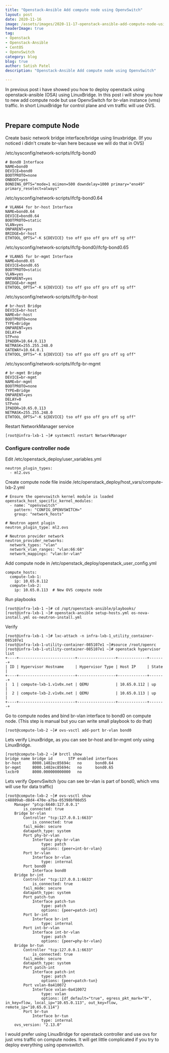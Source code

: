 ```yaml
---
title: "Openstack-Ansible Add compute node using OpenvSwitch"
layout: post
date: 2020-11-16
image: /assets/images/2020-11-17-openstack-ansible-add-compute-node-using-openvswitch/openstack-ansible.png
headerImage: true
tag:
- Openstack
- Openstack-Ansible
- CentOS
- OpenvSwitch
category: blog
blog: true
author: Satish Patel
description: "Openstack-Ansible Add compute node using OpenvSwitch"

---
```


In previous post i have showed you how to deploy openstack using openstack-ansible (OSA) using LinuxBridge. In this post i will show you how to new add compute node but use OpenvSwitch for br-vlan instance (vms) traffic. In short LinuxBridge for control plane and vm traffic will use OVS. 

![<img>](/assets/images/2020-11-17-openstack-ansible-add-compute-node-using-openvswitch/osa-ovs.png)

## Prepare compute Node

Create basic network bridge interface/bridge using linuxbridge. (If you noticed i didn't create br-vlan here because we will do that in OVS)

/etc/sysconfig/network-scripts/ifcfg-bond0
```
# Bond0 Interface
NAME=bond0
DEVICE=bond0
BOOTPROTO=none
ONBOOT=yes
BONDING_OPTS="mode=1 miimon=500 downdelay=1000 primary="eno49" primary_reselect=always"
```
/etc/sysconfig/network-scripts/ifcfg-bond0.64
```
# VLAN64 for br-host Interface 
NAME=bond0.64
DEVICE=bond0.64
BOOTPROTO=static
VLAN=yes
ONPARENT=yes
BRIDGE=br-host
ETHTOOL_OPTS="-K ${DEVICE} tso off gso off gro off sg off"
```
/etc/sysconfig/network-scripts/ifcfg-bond0/ifcfg-bond0.65
```
# VLAN65 for br-mgmt Interface
NAME=bond0.65
DEVICE=bond0.65
BOOTPROTO=static
VLAN=yes
ONPARENT=yes
BRIDGE=br-mgmt
ETHTOOL_OPTS="-K ${DEVICE} tso off gso off gro off sg off"
```
/etc/sysconfig/network-scripts/ifcfg-br-host
```
# br-host Bridge
DEVICE=br-host
NAME=br-host
BOOTPROTO=none
TYPE=Bridge
ONPARENT=yes
DELAY=0
STP=no
IPADDR=10.64.0.113
NETMASK=255.255.248.0
GATEWAY=10.64.0.1
ETHTOOL_OPTS="-K ${DEVICE} tso off gso off gro off sg off"
```
/etc/sysconfig/network-scripts/ifcfg-br-mgmt
```
# br-mgmt Bridge
DEVICE=br-mgmt
NAME=br-mgmt
BOOTPROTO=none
TYPE=Bridge
ONPARENT=yes
DELAY=0
STP=no
IPADDR=10.65.0.113
NETMASK=255.255.248.0
ETHTOOL_OPTS="-K ${DEVICE} tso off gso off gro off sg off"
```
Restart NetworkManager service 

```
[root@infra-lxb-1 ~]# systemctl restart NetworkManager
```

### Configure controller node

Edit /etc/openstack_deploy/user_variables.yml

```
neutron_plugin_types:
  - ml2.ovs
```

Create compute node file inside /etc/openstack_deploy/host_vars/compute-lxb-2.yml

```
# Ensure the openvswitch kernel module is loaded
openstack_host_specific_kernel_modules:
  - name: "openvswitch"
    pattern: "CONFIG_OPENVSWITCH="
    group: "network_hosts"

# Neutron agent plugin
neutron_plugin_type: ml2.ovs

# Neutron provider network
neutron_provider_networks:
  network_types: "vlan"
  network_vlan_ranges: "vlan:66:68"
  network_mappings: "vlan:br-vlan"
```

Add compute node in /etc/openstack_deploy/openstack_user_config.yml 

```
compute_hosts:
  compute-lxb-1:
    ip: 10.65.0.112
  compute-lxb-2:
    ip: 10.65.0.113  # New OVS compute node
```

Run playbooks

```
[root@infra-lxb-1 ~]# cd /opt/openstack-ansible/playbooks/
[root@infra-lxb-1 ~]# openstack-ansible setup-hosts.yml os-nova-install.yml os-neutron-install.yml
```

Verify 

```
[root@infra-lxb-1 ~]# lxc-attach -n infra-lxb-1_utility_container-085107e1
[root@infra-lxb-1-utility-container-085107e1 ~]#source /root/openrc
[root@infra-lxb-1-utility-container-085107e1 ~]# openstack hypervisor list
+----+-------------------------+-----------------+-------------+-------+
| ID | Hypervisor Hostname     | Hypervisor Type | Host IP     | State |
+----+-------------------------+-----------------+-------------+-------+
|  1 | compute-lxb-1.v1v0x.net | QEMU            | 10.65.0.112 | up    |
|  2 | compute-lxb-2.v1v0x.net | QEMU            | 10.65.0.113 | up    |
+----+-------------------------+-----------------+-------------+-------+
```

Go to compute nodes and bind br-vlan interface to bond0 on compute node. (This step is manual but you can write small playbook to do that)

```
[root@compute-lxb-2 ~]# ovs-vsctl add-port br-vlan bond0
```

Lets verify LinuxBridge, as you can see br-host and br-mgmt only using LinuxBridge.

```
[root@compute-lxb-2 ~]# brctl show
bridge name	bridge id		STP enabled	interfaces
br-host		8000.1402ec85694c	no		bond0.64
br-mgmt		8000.1402ec85694c	no		bond0.65
lxcbr0		8000.000000000000	no
```

Lets verify OpenvSwitch (you can see br-vlan is part of bond0, which vms will use for data traffic)

```
[root@compute-lxb-2 ~]# ovs-vsctl show
c48809ab-d8d4-470e-a7ba-05398bf08d55
    Manager "ptcp:6640:127.0.0.1"
        is_connected: true
    Bridge br-vlan
        Controller "tcp:127.0.0.1:6633"
            is_connected: true
        fail_mode: secure
        datapath_type: system
        Port phy-br-vlan
            Interface phy-br-vlan
                type: patch
                options: {peer=int-br-vlan}
        Port br-vlan
            Interface br-vlan
                type: internal
        Port bond0
            Interface bond0
    Bridge br-int
        Controller "tcp:127.0.0.1:6633"
            is_connected: true
        fail_mode: secure
        datapath_type: system
        Port patch-tun
            Interface patch-tun
                type: patch
                options: {peer=patch-int}
        Port br-int
            Interface br-int
                type: internal
        Port int-br-vlan
            Interface int-br-vlan
                type: patch
                options: {peer=phy-br-vlan}
    Bridge br-tun
        Controller "tcp:127.0.0.1:6633"
            is_connected: true
        fail_mode: secure
        datapath_type: system
        Port patch-int
            Interface patch-int
                type: patch
                options: {peer=patch-tun}
        Port vxlan-0a410072
            Interface vxlan-0a410072
                type: vxlan
                options: {df_default="true", egress_pkt_mark="0", in_key=flow, local_ip="10.65.0.113", out_key=flow, remote_ip="10.65.0.114"}
        Port br-tun
            Interface br-tun
                type: internal
    ovs_version: "2.13.0"
```

I would prefer using LinuxBridge for openstack controller and use ovs for just vms traffic on compute nodes. It will get little complicated if you try to deploy everything using openvswitch. 




